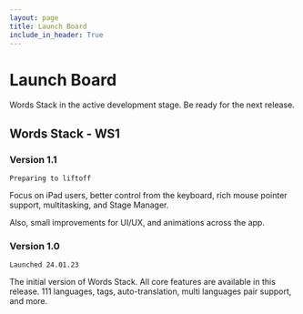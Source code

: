 ```yaml
---
layout: page
title: Launch Board
include_in_header: True
---
```


# Launch Board

Words Stack in the active development stage. Be ready for the next release.

## Words Stack - WS1

### Version 1.1

`Preparing to liftoff`

Focus on iPad users, better control from the keyboard, rich mouse pointer support, multitasking, and Stage Manager.

Also, small improvements for UI/UX, and animations across the app.

### Version 1.0 

`Launched 24.01.23`

The initial version of Words Stack. All core features are available in this release. 111 languages, tags, auto-translation, multi languages pair support, and more.
